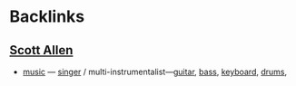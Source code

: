 
# Backlinks
## [Scott Allen](<Scott Allen.md>)
- [music](<music.md>) — [singer](<singer.md>) / multi-instrumentalist—[guitar](<guitar.md>), [bass](<bass.md>), [keyboard](<keyboard.md>), [drums](<drums.md>),

